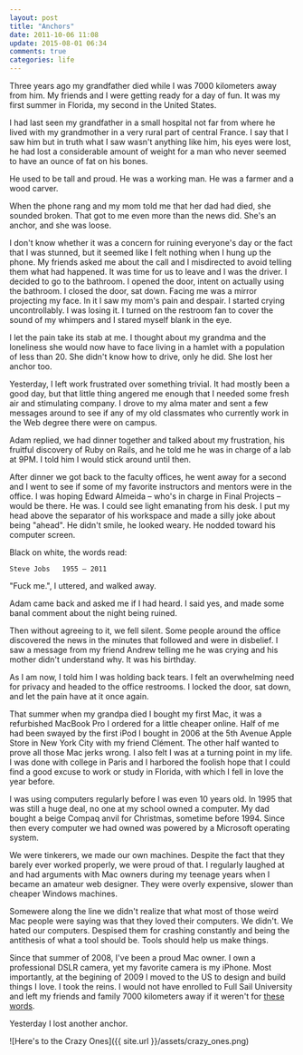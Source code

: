 ```yaml
---
layout: post
title: "Anchors"
date: 2011-10-06 11:08
update: 2015-08-01 06:34
comments: true
categories: life
---
```


Three years ago my grandfather died while I was 7000 kilometers away from him. My friends and I were getting ready for a day of fun. It was my first summer in Florida, my second in the United States.

I had last seen my grandfather in a small hospital not far from where he lived with my grandmother in a very rural part of central France. I say that I saw him but in truth what I saw wasn't anything like him, his eyes were lost, he had lost a considerable amount of weight for a man who never seemed to have an ounce of fat on his bones.

He used to be tall and proud. He was a working man. He was a farmer and a wood carver.

When the phone rang and my mom told me that her dad had died, she sounded broken. That got to me even more than the news did. She's an anchor, and she was loose.

I don't know whether it was a concern for ruining everyone's day or the fact that I was stunned, but it seemed like I felt nothing when I hung up the phone. My friends asked me about the call and I misdirected to avoid telling them what had happened. It was time for us to leave and I was the driver. I decided to go to the bathroom. I opened the door, intent on actually using the bathroom. I closed the door, sat down. Facing me was a mirror projecting my face. In it I saw my mom's pain and despair. I started crying uncontrollably. I was losing it. I turned on the restroom fan to cover the sound of my whimpers and I stared myself blank in the eye.

I let the pain take its stab at me. I thought about my grandma and the loneliness she would now have to face living in a hamlet with a population of less than 20. She didn't know how to drive, only he did. She lost her anchor too.

Yesterday, I left work frustrated over something trivial. It had mostly been a good day, but that little thing angered me enough that I needed some fresh air and stimulating company. I drove to my alma mater and sent a few messages around to see if any of my old classmates who currently work in the Web degree there were on campus.

Adam replied, we had dinner together and talked about my frustration, his fruitful discovery of Ruby on Rails, and he told me he was in charge of a lab at 9PM. I told him I would stick around until then.

After dinner we got back to the faculty offices, he went away for a second and I went to see if some of my favorite instructors and mentors were in the office. I was hoping Edward Almeida – who's in charge in Final Projects – would be there. He was. I could see light emanating from his desk. I put my head above the separator of his workspace and made a silly joke about being "ahead". He didn't smile, he looked weary. He nodded toward his computer screen.

Black on white, the words read:

    Steve Jobs   1955 – 2011

"Fuck me.", I uttered, and walked away.

Adam came back and asked me if I had heard. I said yes, and made some banal comment about the night being ruined.

Then without agreeing to it, we fell silent. Some people around the office discovered the news in the minutes that followed and were in disbelief. I saw a message from my friend Andrew telling me he was crying and his mother didn't understand why. It was his birthday.

As I am now, I told him I was holding back tears. I felt an overwhelming need for privacy and headed to the office restrooms. I locked the door, sat down, and let the pain have at it once again.

That summer when my grandpa died I bought my first Mac, it was a refurbished MacBook Pro I ordered for a little cheaper online. Half of me had been swayed by the first iPod I bought in 2006 at the 5th Avenue Apple Store in New York City with my friend Clément. The other half wanted to prove all those Mac jerks wrong. I also felt I was at a turning point in my life. I was done with college in Paris and I harbored the foolish hope that I could find a good excuse to work or study in Florida, with which I fell in love the year before.

I was using computers regularly before I was even 10 years old. In 1995 that was still a huge deal, no one at my school owned a computer. My dad bought a beige Compaq anvil for Christmas, sometime before 1994. Since then every computer we had owned was powered by a Microsoft operating system.

We were tinkerers, we made our own machines. Despite the fact that they barely ever worked properly, we were proud of that. I regularly laughed at and had arguments with Mac owners during my teenage years when I became an amateur web designer. They were overly expensive, slower than cheaper Windows machines.

Somewere along the line we didn't realize that what most of those weird Mac people were saying was that they loved their computers. We didn't. We hated our computers. Despised them for crashing constantly and being the antithesis of what a tool should be. Tools should help us make things.

Since that summer of 2008, I've been a proud Mac owner. I own a professional DSLR camera, yet my favorite camera is my iPhone. Most importantly, at the begining of 2009 I moved to the US to design and build things I love. I took the reins. I would not have enrolled to Full Sail University and left my friends and family 7000 kilometers away if it weren't for [these words](http://www.youtube.com/watch?v=D1R-jKKp3NA).

Yesterday I lost another anchor.

![Here's to the Crazy Ones]({{ site.url }}/assets/crazy_ones.png)

